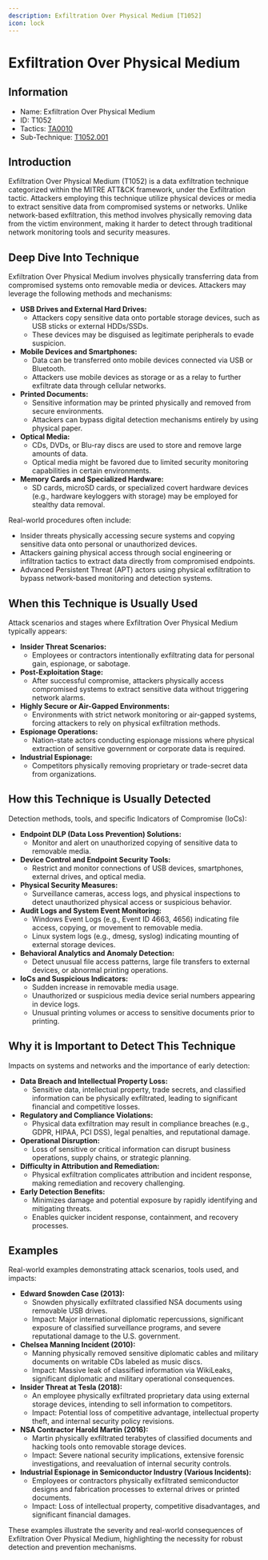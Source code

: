 ```yaml
---
description: Exfiltration Over Physical Medium [T1052]
icon: lock
---
```


# Exfiltration Over Physical Medium

## Information

- Name: Exfiltration Over Physical Medium
- ID: T1052
- Tactics: [TA0010](../TA0010/TA0010.md)
- Sub-Technique: [T1052.001](T1052.001.md)

## Introduction

Exfiltration Over Physical Medium (T1052) is a data exfiltration technique categorized within the MITRE ATT\&CK framework, under the Exfiltration tactic. Attackers employing this technique utilize physical devices or media to extract sensitive data from compromised systems or networks. Unlike network-based exfiltration, this method involves physically removing data from the victim environment, making it harder to detect through traditional network monitoring tools and security measures.

## Deep Dive Into Technique

Exfiltration Over Physical Medium involves physically transferring data from compromised systems onto removable media or devices. Attackers may leverage the following methods and mechanisms:

- **USB Drives and External Hard Drives:**
  - Attackers copy sensitive data onto portable storage devices, such as USB sticks or external HDDs/SSDs.
  - These devices may be disguised as legitimate peripherals to evade suspicion.
- **Mobile Devices and Smartphones:**
  - Data can be transferred onto mobile devices connected via USB or Bluetooth.
  - Attackers use mobile devices as storage or as a relay to further exfiltrate data through cellular networks.
- **Printed Documents:**
  - Sensitive information may be printed physically and removed from secure environments.
  - Attackers can bypass digital detection mechanisms entirely by using physical paper.
- **Optical Media:**
  - CDs, DVDs, or Blu-ray discs are used to store and remove large amounts of data.
  - Optical media might be favored due to limited security monitoring capabilities in certain environments.
- **Memory Cards and Specialized Hardware:**
  - SD cards, microSD cards, or specialized covert hardware devices (e.g., hardware keyloggers with storage) may be employed for stealthy data removal.

Real-world procedures often include:

- Insider threats physically accessing secure systems and copying sensitive data onto personal or unauthorized devices.
- Attackers gaining physical access through social engineering or infiltration tactics to extract data directly from compromised endpoints.
- Advanced Persistent Threat (APT) actors using physical exfiltration to bypass network-based monitoring and detection systems.

## When this Technique is Usually Used

Attack scenarios and stages where Exfiltration Over Physical Medium typically appears:

- **Insider Threat Scenarios:**
  - Employees or contractors intentionally exfiltrating data for personal gain, espionage, or sabotage.
- **Post-Exploitation Stage:**
  - After successful compromise, attackers physically access compromised systems to extract sensitive data without triggering network alarms.
- **Highly Secure or Air-Gapped Environments:**
  - Environments with strict network monitoring or air-gapped systems, forcing attackers to rely on physical exfiltration methods.
- **Espionage Operations:**
  - Nation-state actors conducting espionage missions where physical extraction of sensitive government or corporate data is required.
- **Industrial Espionage:**
  - Competitors physically removing proprietary or trade-secret data from organizations.

## How this Technique is Usually Detected

Detection methods, tools, and specific Indicators of Compromise (IoCs):

- **Endpoint DLP (Data Loss Prevention) Solutions:**
  - Monitor and alert on unauthorized copying of sensitive data to removable media.
- **Device Control and Endpoint Security Tools:**
  - Restrict and monitor connections of USB devices, smartphones, external drives, and optical media.
- **Physical Security Measures:**
  - Surveillance cameras, access logs, and physical inspections to detect unauthorized physical access or suspicious behavior.
- **Audit Logs and System Event Monitoring:**
  - Windows Event Logs (e.g., Event ID 4663, 4656) indicating file access, copying, or movement to removable media.
  - Linux system logs (e.g., dmesg, syslog) indicating mounting of external storage devices.
- **Behavioral Analytics and Anomaly Detection:**
  - Detect unusual file access patterns, large file transfers to external devices, or abnormal printing operations.
- **IoCs and Suspicious Indicators:**
  - Sudden increase in removable media usage.
  - Unauthorized or suspicious media device serial numbers appearing in device logs.
  - Unusual printing volumes or access to sensitive documents prior to printing.

## Why it is Important to Detect This Technique

Impacts on systems and networks and the importance of early detection:

- **Data Breach and Intellectual Property Loss:**
  - Sensitive data, intellectual property, trade secrets, and classified information can be physically exfiltrated, leading to significant financial and competitive losses.
- **Regulatory and Compliance Violations:**
  - Physical data exfiltration may result in compliance breaches (e.g., GDPR, HIPAA, PCI DSS), legal penalties, and reputational damage.
- **Operational Disruption:**
  - Loss of sensitive or critical information can disrupt business operations, supply chains, or strategic planning.
- **Difficulty in Attribution and Remediation:**
  - Physical exfiltration complicates attribution and incident response, making remediation and recovery challenging.
- **Early Detection Benefits:**
  - Minimizes damage and potential exposure by rapidly identifying and mitigating threats.
  - Enables quicker incident response, containment, and recovery processes.

## Examples

Real-world examples demonstrating attack scenarios, tools used, and impacts:

- **Edward Snowden Case (2013):**
  - Snowden physically exfiltrated classified NSA documents using removable USB drives.
  - Impact: Major international diplomatic repercussions, significant exposure of classified surveillance programs, and severe reputational damage to the U.S. government.
- **Chelsea Manning Incident (2010):**
  - Manning physically removed sensitive diplomatic cables and military documents on writable CDs labeled as music discs.
  - Impact: Massive leak of classified information via WikiLeaks, significant diplomatic and military operational consequences.
- **Insider Threat at Tesla (2018):**
  - An employee physically exfiltrated proprietary data using external storage devices, intending to sell information to competitors.
  - Impact: Potential loss of competitive advantage, intellectual property theft, and internal security policy revisions.
- **NSA Contractor Harold Martin (2016):**
  - Martin physically exfiltrated terabytes of classified documents and hacking tools onto removable storage devices.
  - Impact: Severe national security implications, extensive forensic investigations, and reevaluation of internal security controls.
- **Industrial Espionage in Semiconductor Industry (Various Incidents):**
  - Employees or contractors physically exfiltrated semiconductor designs and fabrication processes to external drives or printed documents.
  - Impact: Loss of intellectual property, competitive disadvantages, and significant financial damages.

These examples illustrate the severity and real-world consequences of Exfiltration Over Physical Medium, highlighting the necessity for robust detection and prevention mechanisms.
